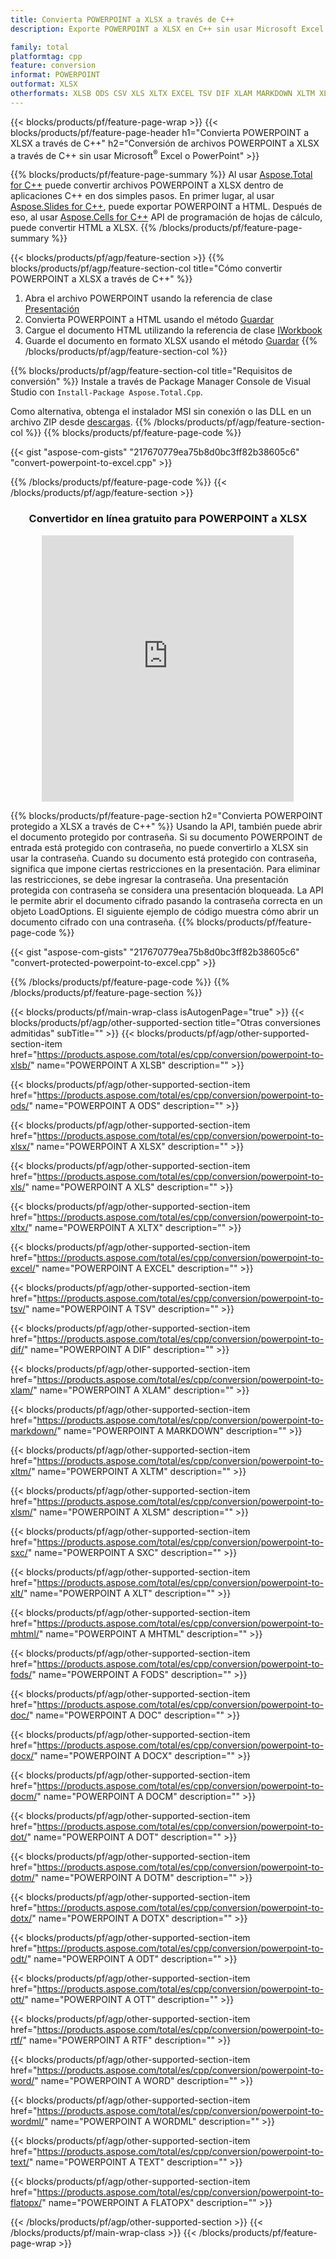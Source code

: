 ```yaml
---
title: Convierta POWERPOINT a XLSX a través de C++
description: Exporte POWERPOINT a XLSX en C++ sin usar Microsoft Excel o Powerpoint

family: total
platformtag: cpp
feature: conversion
informat: POWERPOINT
outformat: XLSX
otherformats: XLSB ODS CSV XLS XLTX EXCEL TSV DIF XLAM MARKDOWN XLTM XLSM SXC XLT MHTML FODS DOC DOCX DOCM DOT DOTM DOTX ODT OTT RTF WORD WORDML TEXT FLATOPX
---
```

{{< blocks/products/pf/feature-page-wrap >}}
{{< blocks/products/pf/feature-page-header h1="Convierta POWERPOINT a XLSX a través de C++" h2="Conversión de archivos POWERPOINT a XLSX a través de C++ sin usar Microsoft<sup>&reg;</sup> Excel o PowerPoint" >}}

{{% blocks/products/pf/feature-page-summary %}}
Al usar [Aspose.Total for C++](https://products.aspose.com/total/cpp/) puede convertir archivos POWERPOINT a XLSX dentro de aplicaciones C++ en dos simples pasos. En primer lugar, al usar [Aspose.Slides for C++](https://products.aspose.com/slides/cpp/), puede exportar POWERPOINT a HTML. Después de eso, al usar [Aspose.Cells for C++](https://products.aspose.com/cells/cpp/) API de programación de hojas de cálculo, puede convertir HTML a XLSX. 
{{% /blocks/products/pf/feature-page-summary  %}}

{{< blocks/products/pf/agp/feature-section >}}
{{% blocks/products/pf/agp/feature-section-col title="Cómo convertir POWERPOINT a XLSX a través de C++" %}}
1. Abra el archivo POWERPOINT usando la referencia de clase [Presentación](https://reference.aspose.com/slides/cpp/class/aspose.slides.presentation)
2. Convierta POWERPOINT a HTML usando el método [Guardar](https://reference.aspose.com/slides/cpp/class/aspose.slides.presentation#a06fe2a156063c8c3e5ada2713bb697ba)
3. Cargue el documento HTML utilizando la referencia de clase [IWorkbook](https://reference.aspose.com/cells/cpp/class/aspose.cells.i_workbook)
4. Guarde el documento en formato XLSX usando el método [Guardar](https://reference.aspose.com/cells/cpp/class/aspose.cells.i_workbook#a5dc7de23f7ceba76a05dc1d49f51502e)
{{% /blocks/products/pf/agp/feature-section-col %}}

{{% blocks/products/pf/agp/feature-section-col title="Requisitos de conversión" %}}
Instale a través de Package Manager Console de Visual Studio con ```Install-Package Aspose.Total.Cpp```.

Como alternativa, obtenga el instalador MSI sin conexión o las DLL en un archivo ZIP desde [descargas](https://releases.aspose.com/total/cpp).
{{% /blocks/products/pf/agp/feature-section-col %}}
{{% blocks/products/pf/feature-page-code %}}

{{< gist "aspose-com-gists" "217670779ea75b8d0bc3ff82b38605c6" "convert-powerpoint-to-excel.cpp" >}}



{{% /blocks/products/pf/feature-page-code %}}
{{< /blocks/products/pf/agp/feature-section >}}
<div class="container-fluid agp-content bg-white aboutfile box-1 vh100 section nopbtm">
<div class=container>
<div class=row>
<div class="demobox tc col-md-12 padding-0" align="center">

<h3>Convertidor en línea gratuito para POWERPOINT a XLSX</h3>

<iframe style="border: none; height: 426px;" scrolling="no" src="https://total-conversion-app-65z5r2lp.qa.k8s.dynabic.com/?to=xlsx&from=pptx" id="child-iframe" width="80%"></iframe>

</div></div>
</div></div>

{{% blocks/products/pf/feature-page-section  h2="Convierta POWERPOINT protegido a XLSX a través de C++" %}}
Usando la API, también puede abrir el documento protegido por contraseña. Si su documento POWERPOINT de entrada está protegido con contraseña, no puede convertirlo a XLSX sin usar la contraseña. Cuando su documento está protegido con contraseña, significa que impone ciertas restricciones en la presentación. Para eliminar las restricciones, se debe ingresar la contraseña. Una presentación protegida con contraseña se considera una presentación bloqueada. La API le permite abrir el documento cifrado pasando la contraseña correcta en un objeto LoadOptions. El siguiente ejemplo de código muestra cómo abrir un documento cifrado con una contraseña.
{{% blocks/products/pf/feature-page-code %}}

{{< gist "aspose-com-gists" "217670779ea75b8d0bc3ff82b38605c6" "convert-protected-powerpoint-to-excel.cpp" >}}

{{% /blocks/products/pf/feature-page-code  %}}
{{% /blocks/products/pf/feature-page-section %}}

{{< blocks/products/pf/main-wrap-class isAutogenPage="true" >}}
{{< blocks/products/pf/agp/other-supported-section title="Otras conversiones admitidas" subTitle="" >}}
{{< blocks/products/pf/agp/other-supported-section-item href="https://products.aspose.com/total/es/cpp/conversion/powerpoint-to-xlsb/" name="POWERPOINT A XLSB" description="" >}}

{{< blocks/products/pf/agp/other-supported-section-item href="https://products.aspose.com/total/es/cpp/conversion/powerpoint-to-ods/" name="POWERPOINT A ODS" description="" >}}

{{< blocks/products/pf/agp/other-supported-section-item href="https://products.aspose.com/total/es/cpp/conversion/powerpoint-to-xlsx/" name="POWERPOINT A XLSX" description="" >}}

{{< blocks/products/pf/agp/other-supported-section-item href="https://products.aspose.com/total/es/cpp/conversion/powerpoint-to-xls/" name="POWERPOINT A XLS" description="" >}}

{{< blocks/products/pf/agp/other-supported-section-item href="https://products.aspose.com/total/es/cpp/conversion/powerpoint-to-xltx/" name="POWERPOINT A XLTX" description="" >}}

{{< blocks/products/pf/agp/other-supported-section-item href="https://products.aspose.com/total/es/cpp/conversion/powerpoint-to-excel/" name="POWERPOINT A EXCEL" description="" >}}

{{< blocks/products/pf/agp/other-supported-section-item href="https://products.aspose.com/total/es/cpp/conversion/powerpoint-to-tsv/" name="POWERPOINT A TSV" description="" >}}

{{< blocks/products/pf/agp/other-supported-section-item href="https://products.aspose.com/total/es/cpp/conversion/powerpoint-to-dif/" name="POWERPOINT A DIF" description="" >}}

{{< blocks/products/pf/agp/other-supported-section-item href="https://products.aspose.com/total/es/cpp/conversion/powerpoint-to-xlam/" name="POWERPOINT A XLAM" description="" >}}

{{< blocks/products/pf/agp/other-supported-section-item href="https://products.aspose.com/total/es/cpp/conversion/powerpoint-to-markdown/" name="POWERPOINT A MARKDOWN" description="" >}}

{{< blocks/products/pf/agp/other-supported-section-item href="https://products.aspose.com/total/es/cpp/conversion/powerpoint-to-xltm/" name="POWERPOINT A XLTM" description="" >}}

{{< blocks/products/pf/agp/other-supported-section-item href="https://products.aspose.com/total/es/cpp/conversion/powerpoint-to-xlsm/" name="POWERPOINT A XLSM" description="" >}}

{{< blocks/products/pf/agp/other-supported-section-item href="https://products.aspose.com/total/es/cpp/conversion/powerpoint-to-sxc/" name="POWERPOINT A SXC" description="" >}}

{{< blocks/products/pf/agp/other-supported-section-item href="https://products.aspose.com/total/es/cpp/conversion/powerpoint-to-xlt/" name="POWERPOINT A XLT" description="" >}}

{{< blocks/products/pf/agp/other-supported-section-item href="https://products.aspose.com/total/es/cpp/conversion/powerpoint-to-mhtml/" name="POWERPOINT A MHTML" description="" >}}

{{< blocks/products/pf/agp/other-supported-section-item href="https://products.aspose.com/total/es/cpp/conversion/powerpoint-to-fods/" name="POWERPOINT A FODS" description="" >}}

{{< blocks/products/pf/agp/other-supported-section-item href="https://products.aspose.com/total/es/cpp/conversion/powerpoint-to-doc/" name="POWERPOINT A DOC" description="" >}}

{{< blocks/products/pf/agp/other-supported-section-item href="https://products.aspose.com/total/es/cpp/conversion/powerpoint-to-docx/" name="POWERPOINT A DOCX" description="" >}}

{{< blocks/products/pf/agp/other-supported-section-item href="https://products.aspose.com/total/es/cpp/conversion/powerpoint-to-docm/" name="POWERPOINT A DOCM" description="" >}}

{{< blocks/products/pf/agp/other-supported-section-item href="https://products.aspose.com/total/es/cpp/conversion/powerpoint-to-dot/" name="POWERPOINT A DOT" description="" >}}

{{< blocks/products/pf/agp/other-supported-section-item href="https://products.aspose.com/total/es/cpp/conversion/powerpoint-to-dotm/" name="POWERPOINT A DOTM" description="" >}}

{{< blocks/products/pf/agp/other-supported-section-item href="https://products.aspose.com/total/es/cpp/conversion/powerpoint-to-dotx/" name="POWERPOINT A DOTX" description="" >}}

{{< blocks/products/pf/agp/other-supported-section-item href="https://products.aspose.com/total/es/cpp/conversion/powerpoint-to-odt/" name="POWERPOINT A ODT" description="" >}}

{{< blocks/products/pf/agp/other-supported-section-item href="https://products.aspose.com/total/es/cpp/conversion/powerpoint-to-ott/" name="POWERPOINT A OTT" description="" >}}

{{< blocks/products/pf/agp/other-supported-section-item href="https://products.aspose.com/total/es/cpp/conversion/powerpoint-to-rtf/" name="POWERPOINT A RTF" description="" >}}

{{< blocks/products/pf/agp/other-supported-section-item href="https://products.aspose.com/total/es/cpp/conversion/powerpoint-to-word/" name="POWERPOINT A WORD" description="" >}}

{{< blocks/products/pf/agp/other-supported-section-item href="https://products.aspose.com/total/es/cpp/conversion/powerpoint-to-wordml/" name="POWERPOINT A WORDML" description="" >}}

{{< blocks/products/pf/agp/other-supported-section-item href="https://products.aspose.com/total/es/cpp/conversion/powerpoint-to-text/" name="POWERPOINT A TEXT" description="" >}}

{{< blocks/products/pf/agp/other-supported-section-item href="https://products.aspose.com/total/es/cpp/conversion/powerpoint-to-flatopx/" name="POWERPOINT A FLATOPX" description="" >}}


{{< /blocks/products/pf/agp/other-supported-section >}}
{{< /blocks/products/pf/main-wrap-class >}}
{{< /blocks/products/pf/feature-page-wrap >}}